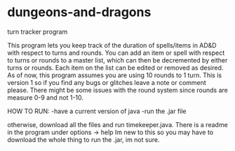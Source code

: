 # dungeons-and-dragons
turn tracker program

This program lets you keep track of the duration of spells/items in AD&D with respect to turns and rounds. You can add an item
or spell with respect to turns or rounds to a master list, which can then be decremented by either turns or rounds. Each item on
the list can be edited or removed as desired. As of now, this program assumes you are using 10 rounds to 1 turn. This is version 1 so if you find
any bugs or glitches leave a note or comment please. There might be some issues with the round system since rounds are measure 0-9 and
not 1-10. 

HOW TO RUN:
-have a current version of java
-run the .jar file

otherwise, download all the files and run timekeeper.java. There is a readme in the program under options -> help
Im new to this so you may have to download the whole thing to run the .jar, im not sure.
